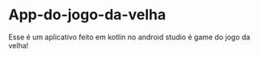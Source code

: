 # App-do-jogo-da-velha
Esse é um aplicativo feito em kotlin no android studio é game do jogo da velha!
